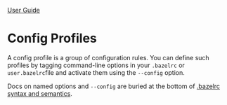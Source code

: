 [User Guide](index.md)

Config Profiles
===============

A config profile is a group of configuration rules. You can define such
profiles by tagging command-line options in your `.bazelrc` or
`user.bazelrc`file and activate them using the `--config` option.

Docs on named options and `--config` are buried at the bottom of
[.bazelrc syntax and
semantics](https://docs.bazel.build/versions/master/guide.html#bazelrc-syntax-and-semantics).
